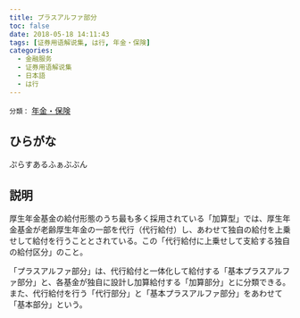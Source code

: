 ```yaml
---
title: プラスアルファ部分
toc: false
date: 2018-05-18 14:11:43
tags: [证券用语解说集, は行, 年金・保険]
categories:
  - 金融服务
  - 证券用语解说集
  - 日本語
  - は行
---
```


`分類：` [年金・保険](/tags/年金・保険/)

## ひらがな

ぷらすあるふぁぶぶん

## 説明

厚生年金基金の給付形態のうち最も多く採用されている「加算型」では、厚生年金基金が老齢厚生年金の一部を代行（代行給付）し、あわせて独自の給付を上乗せして給付を行うこととされている。この「代行給付に上乗せして支給する独自の給付区分」のこと。

「プラスアルファ部分」は、代行給付と一体化して給付する「基本プラスアルファ部分」と、各基金が独自に設計し加算給付する「加算部分」とに分類できる。また、代行給付を行う「代行部分」と「基本プラスアルファ部分」をあわせて「基本部分」という。
